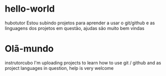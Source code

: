 # hello-world
hubotutor
Estou subindo projetos para aprender a usar o git/github e as linguagens dos projetos em questão, ajudas são muito bem vindas

# Olã-mundo
instrutorcubo
I'm uploading projects to learn how to use git / github and as project languages ​​in question, help is very welcome
